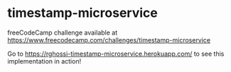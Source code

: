 # timestamp-microservice

freeCodeCamp challenge available at https://www.freecodecamp.com/challenges/timestamp-microservice

Go to https://rghossi-timestamp-microservice.herokuapp.com/ to see this implementation in action!